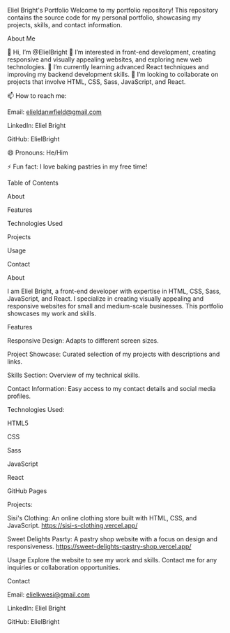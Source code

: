 Eliel Bright's Portfolio
Welcome to my portfolio repository! This repository contains the source code for my personal portfolio, showcasing my projects, skills, and contact information.

About Me

👋 Hi, I’m @ElielBright
👀 I’m interested in front-end development, creating responsive and visually appealing websites, and exploring new web technologies.
🌱 I’m currently learning advanced React techniques and improving my backend development skills.
💞️ I’m looking to collaborate on projects that involve HTML, CSS, Sass, JavaScript, and React.

📫 How to reach me:

Email: elieldanwfield@gmail.com

LinkedIn: Eliel Bright

GitHub: ElielBright

😄 Pronouns: He/Him

⚡ Fun fact: I love baking pastries in my free time!


Table of Contents

About

Features

Technologies Used

Projects

Usage

Contact


About

I am Eliel Bright, a front-end developer with expertise in HTML, CSS, Sass, JavaScript, and React. I specialize in creating visually appealing and responsive websites for small and medium-scale businesses. This portfolio showcases my work and skills.

Features

Responsive Design: Adapts to different screen sizes.

Project Showcase: Curated selection of my projects with descriptions and links.

Skills Section: Overview of my technical skills.

Contact Information: Easy access to my contact details and social media profiles.


Technologies Used:

HTML5

CSS

Sass

JavaScript

React

GitHub Pages


Projects:

Sisi's Clothing: An online clothing store built with HTML, CSS, and JavaScript.
https://sisi-s-clothing.vercel.app/

Sweet Delights Pasrty: A pastry shop website with a focus on design and responsiveness.
https://sweet-delights-pastry-shop.vercel.app/


Usage
Explore the website to see my work and skills. Contact me for any inquiries or collaboration opportunities.


Contact

Email: elielkwesi@gmail.com

LinkedIn: Eliel Bright

GitHub: ElielBright

